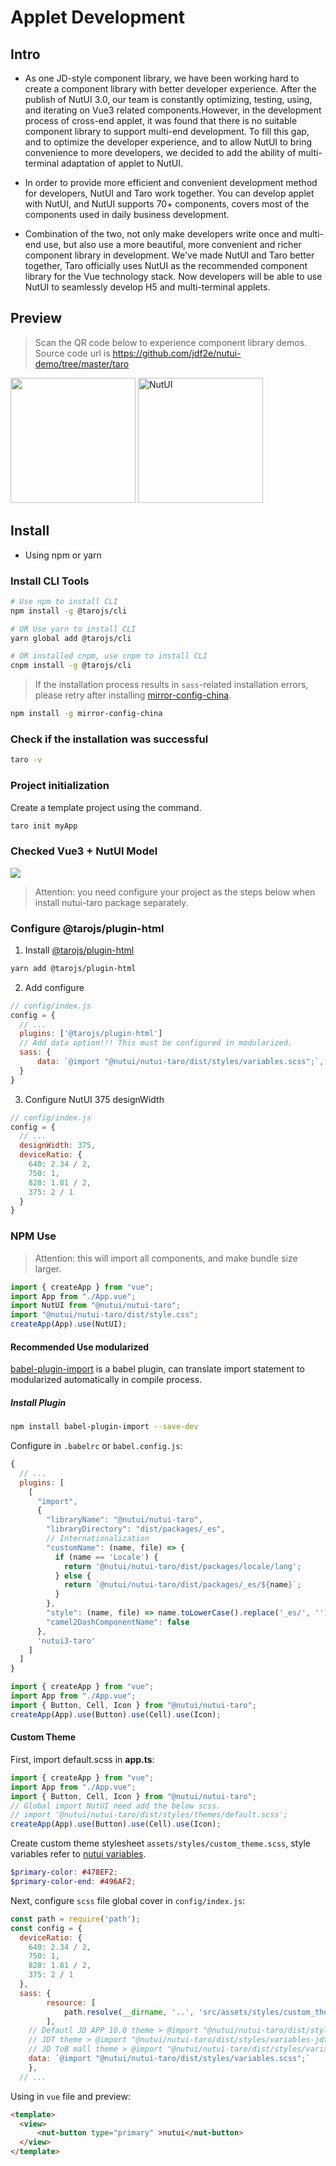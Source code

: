 # Applet Development

## Intro

* As one JD-style component library, we have been working hard to create a component library with better developer experience. After the publish of NutUI 3.0, our team is constantly optimizing, testing, using, and iterating on Vue3 related components.However, in the development process of cross-end applet, it was found that there is no suitable component library to support multi-end development. To fill this gap, and to optimize the developer experience, and to allow NutUI to bring convenience to more developers, we decided to add the ability of multi-terminal adaptation of applet to NutUI.

* In order to provide more efficient and convenient development method for developers, NutUI and Taro work together. You can develop applet with NutUI, and NutUI supports 70+ components, covers most of the components used in daily business development.

* Combination of the two, not only make developers write once and multi-end use, but also use a more beautiful, more convenient and richer component library in development. We've made NutUI and Taro better together, Taro officially uses NutUI as the recommended component library for the Vue technology stack. Now developers will be able to use NutUI to seamlessly develop H5 and multi-terminal applets.

## Preview


> Scan the QR code below to experience component library demos. Source code url is https://github.com/jdf2e/nutui-demo/tree/master/taro

<img width="200" src="https://storage.360buyimg.com/jdc-article/gh_f2231eb941be_258.jpg" />
<img src="https://img12.360buyimg.com/imagetools/jfs/t1/205124/1/15643/30360/62aad730Ea5734bf9/703bb91a0b73282f.png" width="200" alt="NutUI" />

## Install

* Using npm or yarn

### Install CLI Tools

``` bash
# Use npm to install CLI
npm install -g @tarojs/cli

# OR Use yarn to install CLI
yarn global add @tarojs/cli

# OR installed cnpm, use cnpm to install CLI
cnpm install -g @tarojs/cli
```

> If the installation process results in `sass`-related installation errors, please retry after installing [mirror-config-china](https://www.npmjs.com/package/mirror-config-china).

``` bash
npm install -g mirror-config-china
```

### Check if the installation was successful

``` bash
taro -v
```

### Project initialization

Create a template project using the command.

``` bash
taro init myApp
```

### Checked Vue3 + NutUI Model

<img src="https://storage.360buyimg.com/jdc-article/taro.jpg" />

> Attention: you need configure your project as the steps below when install nutui-taro package separately.

### Configure @tarojs/plugin-html

1. Install [@tarojs/plugin-html](https://taro-docs.jd.com/taro/docs/use-h5/)
``` bash
yarn add @tarojs/plugin-html
```
2. Add configure
``` javascript
// config/index.js
config = {
  // ...
  plugins: ['@tarojs/plugin-html']
  // Add data option!!! This must be configured in modularized.
  sass: {
      data: `@import "@nutui/nutui-taro/dist/styles/variables.scss";`,
  }
}
```
3. Configure NutUI 375 designWidth
``` javascript
// config/index.js
config = {
  // ...
  designWidth: 375,
  deviceRatio: {
    640: 2.34 / 2,
    750: 1,
    828: 1.81 / 2,
    375: 2 / 1
  }
}
```

### NPM Use

> Attention: this will import all components, and make bundle size larger.

```javascript
import { createApp } from "vue";
import App from "./App.vue";
import NutUI from "@nutui/nutui-taro";
import "@nutui/nutui-taro/dist/style.css";
createApp(App).use(NutUI);
```


#### Recommended Use modularized

[babel-plugin-import](https://github.com/ant-design/babel-plugin-import) is a babel plugin, can translate import statement to modularized automatically in compile process.
##### Install Plugin
``` bash
npm install babel-plugin-import --save-dev
```

Configure in `.babelrc` or `babel.config.js`:
``` javascript
{
  // ...
  plugins: [
    [
      "import",
      {
        "libraryName": "@nutui/nutui-taro",
        "libraryDirectory": "dist/packages/_es",
        // Internationalization
        "customName": (name, file) => {
          if (name == 'Locale') {
            return '@nutui/nutui-taro/dist/packages/locale/lang';
          } else {
            return `@nutui/nutui-taro/dist/packages/_es/${name}`;
          }
        },
        "style": (name, file) => name.toLowerCase().replace('_es/', '') + '/index.scss',
        "camel2DashComponentName": false
      },
      'nutui3-taro'
    ]
  ]
}
```

```javascript
import { createApp } from "vue";
import App from "./App.vue";
import { Button, Cell, Icon } from "@nutui/nutui-taro";
createApp(App).use(Button).use(Cell).use(Icon);
```



#### Custom Theme

First, import default.scss in **app.ts**:

```javascript
import { createApp } from "vue";
import App from "./App.vue";
import { Button, Cell, Icon } from "@nutui/nutui-taro";
// Global import NutUI need add the below scss.
// import '@nutui/nutui-taro/dist/styles/themes/default.scss';
createApp(App).use(Button).use(Cell).use(Icon);
```

Create custom theme stylesheet ```assets/styles/custom_theme.scss```, style variables refer to [nutui variables](https://github.com/jdf2e/nutui/blob/next/src/packages/styles/variables.scss).
``` scss
$primary-color: #478EF2;
$primary-color-end: #496AF2;
```



Next, configure `scss` file global cover in `config/index.js`:

``` javascript
const path = require('path');
const config = {
  deviceRatio: {
    640: 2.34 / 2,
    750: 1,
    828: 1.81 / 2,
    375: 2 / 1
  },
  sass: {
		resource: [
			path.resolve(__dirname, '..', 'src/assets/styles/custom_theme.scss')
		],
    // Defautl JD APP 10.0 theme > @import "@nutui/nutui-taro/dist/styles/variables.scss";
    // JDT theme > @import "@nutui/nutui-taro/dist/styles/variables-jdt.scss";
    // JD ToB mall theme > @import "@nutui/nutui-taro/dist/styles/variables-jdb.scss";
    data: `@import "@nutui/nutui-taro/dist/styles/variables.scss";`
	},
  // ...
```

Using in `vue` file and preview:

``` html
<template>
  <view>
      <nut-button type="primary" >nutui</nut-button>
  </view>
</template>
```
